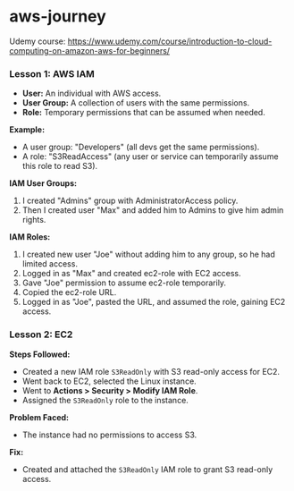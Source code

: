 # aws-journey
Udemy course: https://www.udemy.com/course/introduction-to-cloud-computing-on-amazon-aws-for-beginners/

### Lesson 1: AWS IAM

- **User:** An individual with AWS access.
- **User Group:** A collection of users with the same permissions.
- **Role:** Temporary permissions that can be assumed when needed.

**Example:**
- A user group: "Developers" (all devs get the same permissions).
- A role: "S3ReadAccess" (any user or service can temporarily assume this role to read S3).

**IAM User Groups:**
1. I created "Admins" group with AdministratorAccess policy.
2. Then I created user "Max" and added him to Admins to give him admin rights.

**IAM Roles:**
1. I created new user "Joe" without adding him to any group, so he had limited access.
2. Logged in as "Max" and created ec2-role with EC2 access.
3. Gave "Joe" permission to assume ec2-role temporarily.
4. Copied the ec2-role URL.
5. Logged in as "Joe", pasted the URL, and assumed the role, gaining EC2 access.

### Lesson 2: EC2

**Steps Followed:**
- Created a new IAM role `S3ReadOnly` with S3 read-only access for EC2.
- Went back to EC2, selected the Linux instance.
- Went to **Actions > Security > Modify IAM Role**.
- Assigned the `S3ReadOnly` role to the instance.

**Problem Faced:**
- The instance had no permissions to access S3.

**Fix:**
- Created and attached the `S3ReadOnly` IAM role to grant S3 read-only access.
